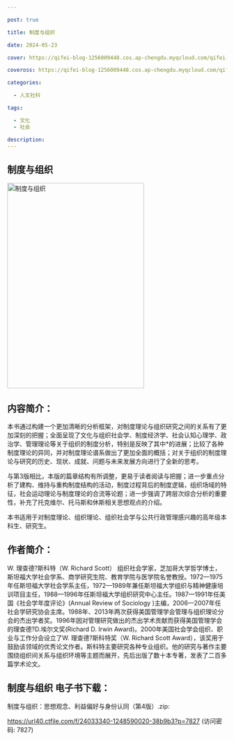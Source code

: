 ```yaml
---

post: true

title: 制度与组织

date: 2024-05-23

cover: https://qifei-blog-1256009448.cos.ap-chengdu.myqcloud.com/qifei-blog/663350c20ea9cb140394e1cc.jpg

coveross: https://qifei-blog-1256009448.cos.ap-chengdu.myqcloud.com/qifei-blog/663350c20ea9cb140394e1cc.jpg

categories:

  - 人文社科

tags:

  - 文化
  - 社会

description:
---
```


## 制度与组织
<img alt=" 制度与组织" class="aligncenter loading" data-was-processed="true" decoding="async" fetchpriority="high" height="471" src="https://qifei-blog-1256009448.cos.ap-chengdu.myqcloud.com/qifei-blog/663350c20ea9cb140394e1cc.jpg" style="cursor: zoom-in;" width="314"/>

## 内容简介：

本书通过构建一个更加清晰的分析框架，对制度理论与组织研究之间的关系有了更加深刻的把握；全面呈现了文化与组织社会学、制度经济学、社会认知心理学、政治学、管理理论等关于组织的制度分析，特别是反映了其中*的进展；比较了各种制度理论的异同，并对制度理论谱系做出了更加全面的概括；对关于组织的制度理论与研究的历史、现状、成就、问题与未来发展方向进行了全新的思考。

与第3版相比，本版的篇章结构有所调整，更易于读者阅读与把握；进一步重点分析了建构、维持与重构制度结构的活动，制度过程背后的制度逻辑，组织场域的特征，社会运动理论与制度理论的合流等论题；进一步强调了跨层次综合分析的重要性，补充了托克维尔、托马斯和休斯相关思想观点的介绍。

本书适用于对制度理论、组织理论、组织社会学与公共行政管理感兴趣的高年级本科生、研究生。

## 作者简介：

W. 理查德?斯科特（W. Richard Scott） 组织社会学家，芝加哥大学哲学博士，斯坦福大学社会学系、商学研究生院、教育学院与医学院名誉教授。1972—1975年任斯坦福大学社会学系主任，1972—1989年兼任斯坦福大学组织与精神健康培训项目主任，1988—1996年任斯坦福大学组织研究中心主任。1987—1991年任美国《社会学年度评论》(Annual Review of Sociology )主编，2006—2007年任社会学研究协会主席。1988年、2013年两次获得美国管理学会管理与组织理论分会的杰出学者奖。1996年因对管理研究做出的杰出学术贡献而获得美国管理学会的理查德?D.埃尔文奖(Richard D. Irwin Award)。2000年美国社会学会组织、职业与工作分会设立了W. 理查德?斯科特奖（W. Richard Scott Award），该奖用于鼓励该领域的优秀论文作者。斯科特主要研究各种专业组织。他的研究与著作主要围绕组织间关系与组织环境等主题而展开，先后出版了数十本专著，发表了二百多篇学术论文。

## 制度与组织 电子书下载：
制度与组织：思想观念、利益偏好与身份认同（第4版）.zip: 

https://url40.ctfile.com/f/24033340-1248590020-38b9b3?p=7827 (访问密码: 7827)
